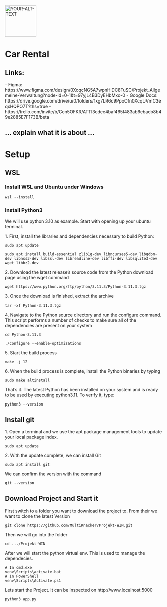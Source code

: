 <picture>
 <source media="(prefers-color-scheme: dark)" srcset="https://static.vecteezy.com/system/resources/previews/014/013/233/original/car-rental-illustration-logo-design-vector.jpg">
 <source media="(prefers-color-scheme: light)" srcset="https://static.vecteezy.com/system/resources/previews/014/013/233/original/car-rental-illustration-logo-design-vector.jpg">
 <img alt="YOUR-ALT-TEXT" width="100" src="https://static.vecteezy.com/system/resources/previews/014/013/233/original/car-rental-illustration-logo-design-vector.jpg" >
</picture> 
<h1>Car Rental</h1>
<h2>Links:</h2>
- Figma: https://www.figma.com/design/0XoqcNG5A7wpnHiDC8TuSC/Projekt_Allgemeine-Verwaltung?node-id=0-1&t=97yjL4B3DyEHbMxo-0
- Google Docs: https://drive.google.com/drive/u/0/folders/1xg7LR6c9PpoOfn0XcqUVmC3eqxHQPO7T?ths=true
- https://trello.com/invite/b/Ccn5OFKR/ATTI3cdee4baf465f483ab6ebacb8b49e2885E7F173B/beta
<h2> ... explain what it is about ...</h2>





















<h1>Setup</h1>
<h2>WSL</h2>
  <h3>Install WSL and Ubuntu under Windows</h3>
    <code>wsl --install</code>
  <h3>Install Python3</h3>
    <p>We will use python 3.10 as example. Start with opening up your ubuntu terminal.</p>
    <p>1. First, install the libraries and dependencies necessary to build Python:</p>
      <pre><code>sudo apt update</code></pre>
      <pre><code>sudo apt install build-essential zlib1g-dev libncurses5-dev libgdbm-dev libnss3-dev libssl-dev libreadline-dev libffi-dev libsqlite3-dev wget libbz2-dev</code></pre>
    <p>2. Download the latest release’s source code from the Python download page using the wget command</p>
        <pre><code>wget https://www.python.org/ftp/python/3.11.3/Python-3.11.3.tgz</code></pre> 
    <p>3. Once the download is finished, extract the archive</p>
        <pre><code>tar -xf Python-3.11.3.tgz</code></pre>
    <p>4. Navigate to the Python source directory and run the configure command. This script performs a number of checks to make sure all of the dependencies are present on your system</p>  
      <pre><code>cd Python-3.11.3</code></pre>
      <pre><code>./configure --enable-optimizations</code></pre>
    <p>5. Start the build process</p>
      <pre><code>make -j 12</code></pre>
    <p>6. When the build process is complete, install the Python binaries by typing</p>
      <pre><code>sudo make altinstall</code></pre>
      <p>That’s it. The latest Python has been installed on your system and is ready to be used by executing python3.11. To verify it, type:</p>
      <pre><code>python3 --version</code></pre>
<h2>Install git</h2>
  <p>1. Open a terminal and we use the apt package management tools to update your local package index. </p>
      <pre><code>sudo apt update</code></pre>
  <p>2. With the update complete, we can install Git</p>
      <pre><code>sudo apt install git</code></pre>
  <p>We can confirm the version with the command</p>
      <pre><code>git --version</code></pre>
<h2>Download Project and Start it</h2>
  <p>First switch to a folder you want to download the project to. From their we want to clone the latest Version</p>
    <pre><code>git clone https://github.com/MultiKnacker/Projekt-WIN.git</code></pre>
  <p>Then we will go into the folder</p>
    <pre><code>cd .../Projekt-WIN</code></pre>
  <p>After we will start the python virtual env. This is used to manage the dependecies.</p>
    <pre><code># In cmd.exe
venv\Scripts\activate.bat
# In PowerShell
venv\Scripts\Activate.ps1</code></pre>
    <p>Lets start the Project. It can be inspected on http://www.localhost:5000</p>
    <pre><code>python3 app.py</code></pre>
















      
